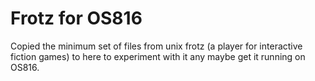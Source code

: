 # Frotz for OS816

Copied the minimum set of files from unix frotz (a player for interactive fiction games)
to here to experiment with it any maybe get it running on OS816.
